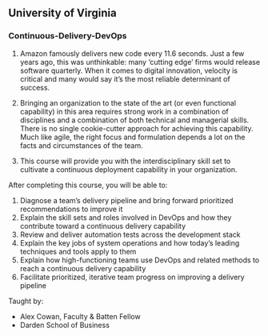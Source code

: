 ## University of Virginia
### Continuous-Delivery-DevOps

1. Amazon famously delivers new code every 11.6 seconds. Just a few years ago, this was unthinkable: many ‘cutting edge’ firms would release software quarterly. When it comes to digital innovation, velocity is critical and many would say it’s the most reliable determinant of success.   

2. Bringing an organization to the state of the art (or even functional capability) in this area requires strong work in a combination of disciplines and a combination of both technical and managerial skills. There is no single cookie-cutter approach for achieving this capability. Much like agile, the right focus and formulation depends a lot on the facts and circumstances of the team. 

3. This course will provide you with the interdisciplinary skill set to cultivate a continuous deployment capability in your organization.

After completing this course, you will be able to:  
1. Diagnose a team’s delivery pipeline and bring forward prioritized recommendations to improve it 
2. Explain the skill sets and roles involved in DevOps and how they contribute toward a continuous delivery capability 
3. Review and deliver automation tests across the development stack 
4. Explain the key jobs of system operations and how today’s leading techniques and tools apply to them 
5. Explain how high-functioning teams use DevOps  and related methods to reach a continuous delivery capability  
6. Facilitate prioritized, iterative team progress on improving a delivery pipeline


Taught by:  
- Alex Cowan, Faculty & Batten Fellow
- Darden School of Business

